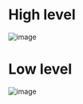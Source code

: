 # High level
![image](uploads/34d94956bf7aab14dc6d58f8686be9ec/image.png)

# Low level
![image](uploads/649d1fe4a45b0176b3785baf5dabdbd3/image.png)